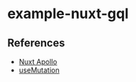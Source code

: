 # example-nuxt-gql

## References

- [Nuxt Apollo](https://apollo.nuxtjs.org/)
- [useMutation](https://v4.apollo.vuejs.org/api/use-mutation.html)
